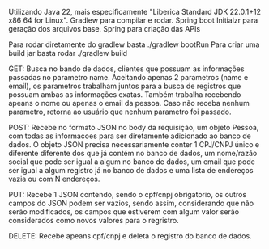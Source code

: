 Utilizando Java 22, mais especificamente "Liberica Standard JDK 22.0.1+12 x86 64 for Linux".
Gradlew para compilar e rodar.
Spring boot Initialzr para geração dos arquivos base.
Spring para criação das APIs

Para rodar diretamente do gradlew basta ./gradlew bootRun
Para criar uma build jar basta rodar ./gradlew build



GET:
  Busca no bando de dados, clientes que possuam as informações passadas no parametro name. Aceitando apenas 2 parametros (name e email), os parametros trabalham
  juntos para a busca de registros que possuam ambas as informações exatas. Também trabalha recebendo apeans o nome ou apenas o email da pessoa. Caso não receba
  nenhum parametro, retorna ao usuário que nenhum parametro foi passado.

POST: 
  Recebe no formato JSON no body da requisição, um objeto Pessoa, com todas as informacoes para ser diretamente adicionado ao banco de dados. O objeto JSON precisa necessariamente
  conter 1 CPJ/CNPJ único e diferente diferente dos que já contém no banco de dados, um nome/razão social que pode ser igual a algum no banco de dados, um email que pode ser igual 
  a algum registro já no banco de dados e uma lista de endereços vazia ou com N endereços.

PUT: 
  Recebe 1 JSON contendo, sendo o cpf/cnpj obrigatorio, os outros campos do JSON podem ser vazios, sendo assim, considerando que não serão modificados, os campos que estiverem com algum valor serão considerados como novos valores para o regristro.

DELETE: 
  Recebe apeans cpf/cnpj e deleta o registro do banco de dados.
